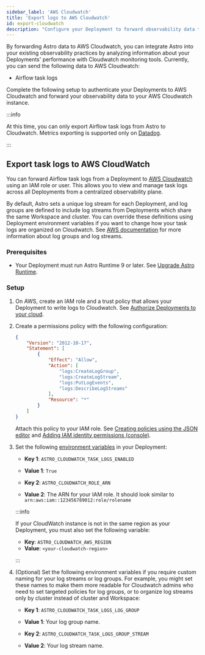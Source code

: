 ```yaml
---
sidebar_label: 'AWS Cloudwatch'
title: 'Export logs to AWS Cloudwatch'
id: export-cloudwatch
description: "Configure your Deployment to forward observability data to your AWS Cloudwatch instance."
---
```


By forwarding Astro data to AWS Cloudwatch, you can integrate Astro into your existing observability practices by analyzing information about your Deployments' performance with Cloudwatch monitoring tools. Currently, you can send the following data to AWS Cloudwatch:

- Airflow task logs

Complete the following setup to authenticate your Deployments to AWS Cloudwatch and forward your observability data to your AWS Cloudwatch instance.

:::info

At this time, you can only export Airflow task logs from Astro to Cloudwatch. Metrics exporting is supported only on [Datadog](export-datadog.md).

:::

## Export task logs to AWS CloudWatch

You can forward Airflow task logs from a Deployment to [AWS Cloudwatch](https://aws.amazon.com/cloudwatch/) using an IAM role or user. This allows you to view and manage task logs across all Deployments from a centralized observability plane.

By default, Astro sets a unique log stream for each Deployment, and log groups are defined to include log streams from Deployments which share the same Workspace and cluster. You can override these definitions using Deployment environment variables if you want to change how your task logs are organized on Cloudwatch. See [AWS documentation](https://docs.aws.amazon.com/AmazonCloudWatch/latest/logs/Working-with-log-groups-and-streams.html) for more information about log groups and log streams.

### Prerequisites

- Your Deployment must run Astro Runtime 9 or later. See [Upgrade Astro Runtime](upgrade-runtime.md).

### Setup

1. On AWS, create an IAM role and a trust policy that allows your Deployment to write logs to Cloudwatch. See [Authorize Deployments to your cloud](authorize-deployments-to-your-cloud.md?tab=aws#step-1-authorize-the-deployment-in-your-cloud).
2. Create a permissions policy with the following configuration:

    ```json
    {
        "Version": "2012-10-17",
        "Statement": [
            {
                "Effect": "Allow",
                "Action": [
                    "logs:CreateLogGroup",
                    "logs:CreateLogStream",
                    "logs:PutLogEvents",
                    "logs:DescribeLogStreams"
                ],
                "Resource": "*"
            }
        ]
    }
    ```

    Attach this policy to your IAM role. See [Creating policies using the JSON editor](https://docs.aws.amazon.com/IAM/latest/UserGuide/access_policies_create-console.html#access_policies_create-json-editor) and [Adding IAM identity permissions (console)](https://docs.aws.amazon.com/IAM/latest/UserGuide/access_policies_manage-attach-detach.html#add-policies-console).

3. Set the following [environment variables](environment-variables.md) in your Deployment:

    - **Key 1**: `ASTRO_CLOUDWATCH_TASK_LOGS_ENABLED`
    - **Value 1**: `True`

    - **Key 2**: `ASTRO_CLOUDWATCH_ROLE_ARN`
    - **Value 2**: The ARN for your IAM role. It should look similar to `arn:aws:iam::123456789012:role/rolename`

    :::info

    If your CloudWatch instance is not in the same region as your Deployment, you must also set the following variable:

    - **Key**: `ASTRO_CLOUDWATCH_AWS_REGION`
    - **Value**: `<your-cloudwatch-region>`

    :::

4. (Optional) Set the following environment variables if you require custom naming for your log streams or log groups. For example, you might set these names to make them more readable for Cloudwatch admins who need to set targeted policies for log groups, or to organize log streams only by cluster instead of cluster and Workspace:

    - **Key 1**: `ASTRO_CLOUDWATCH_TASK_LOGS_LOG_GROUP`
    - **Value 1**: Your log group name.

    - **Key 2**: `ASTRO_CLOUDWATCH_TASK_LOGS_GROUP_STREAM`
    - **Value 2**: Your log stream name.